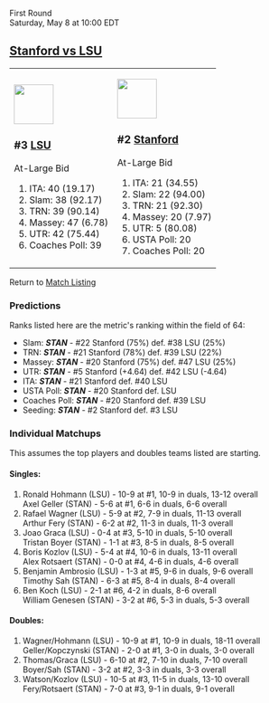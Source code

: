 First Round  
Saturday, May 8 at 10:00 EDT
## [Stanford vs LSU](https://www.ncaa.com/game/5833379) 

<table><tr><td>  

<a href="../index.md"><img src="https://www.ncaa.com/sites/default/files/images/logos/schools/l/lsu.70.png" width="70" height="70" /></a>  

<h3>#3 <a href="../index.md">LSU</a></h3>  

At-Large Bid  

<ol>  
<li>ITA: 40 (19.17)</li>  
<li>Slam: 38 (92.17)</li>  
<li>TRN: 39 (90.14)</li>  
<li>Massey: 47 (6.78)</li>  
<li>UTR: 42 (75.44)</li>  
<li>Coaches Poll: 39</li>  
</ol>  

</td><td>  

<a href="../index.md"><img src="https://www.ncaa.com/sites/default/files/images/logos/schools/s/stanford.70.png" width="70" height="70" /></a>  

<h3>#2 <a href="../index.md">Stanford</a></h3>  

At-Large Bid  

<ol>  
<li>ITA: 21 (34.55)</li>  
<li>Slam: 22 (94.00)</li>  
<li>TRN: 21 (92.30)</li>  
<li>Massey: 20 (7.97)</li>  
<li>UTR: 5 (80.08)</li>  
<li>USTA Poll: 20</li>  
<li>Coaches Poll: 20</li>  
</ol>  

</td></tr></table>  

Return to [Match Listing](../index.md)  

### Predictions  

Ranks listed here are the metric's ranking within the field of 64:  
- Slam: ***STAN*** - #22 Stanford (75%) def. #38 LSU (25%)  
- TRN: ***STAN*** - #21 Stanford (78%) def. #39 LSU (22%)  
- Massey: ***STAN*** - #20 Stanford (75%) def. #47 LSU (25%)  
- UTR: ***STAN*** - #5 Stanford (+4.64) def. #42 LSU (-4.64)  
- ITA: ***STAN*** - #21 Stanford def. #40 LSU  
- USTA Poll: ***STAN*** - #20 Stanford def. LSU  
- Coaches Poll: ***STAN*** - #20 Stanford def. #39 LSU  
- Seeding: ***STAN*** - #2 Stanford def. #3 LSU  

### Individual Matchups  

This assumes the top players and doubles teams listed are starting.  

#### Singles:  
1. Ronald Hohmann (LSU) - 10-9 at #1, 10-9 in duals, 13-12 overall  
   Axel Geller (STAN) - 5-6 at #1, 6-6 in duals, 6-6 overall
2. Rafael Wagner (LSU) - 5-9 at #2, 7-9 in duals, 11-13 overall  
   Arthur Fery (STAN) - 6-2 at #2, 11-3 in duals, 11-3 overall
3. Joao Graca (LSU) - 0-4 at #3, 5-10 in duals, 5-10 overall  
   Tristan Boyer (STAN) - 1-1 at #3, 8-5 in duals, 8-5 overall
4. Boris Kozlov (LSU) - 5-4 at #4, 10-6 in duals, 13-11 overall  
   Alex Rotsaert (STAN) - 0-0 at #4, 4-6 in duals, 4-6 overall
5. Benjamin Ambrosio (LSU) - 1-3 at #5, 9-6 in duals, 9-6 overall  
   Timothy Sah (STAN) - 6-3 at #5, 8-4 in duals, 8-4 overall
6. Ben Koch (LSU) - 2-1 at #6, 4-2 in duals, 8-6 overall  
   William Genesen (STAN) - 3-2 at #6, 5-3 in duals, 5-3 overall

#### Doubles:  
1. Wagner/Hohmann (LSU) - 10-9 at #1, 10-9 in duals, 18-11 overall  
   Geller/Kopczynski (STAN) - 2-0 at #1, 3-0 in duals, 3-0 overall
2. Thomas/Graca (LSU) - 6-10 at #2, 7-10 in duals, 7-10 overall  
   Boyer/Sah (STAN) - 3-2 at #2, 3-3 in duals, 3-3 overall
3. Watson/Kozlov (LSU) - 10-5 at #3, 11-5 in duals, 13-10 overall  
   Fery/Rotsaert (STAN) - 7-0 at #3, 9-1 in duals, 9-1 overall